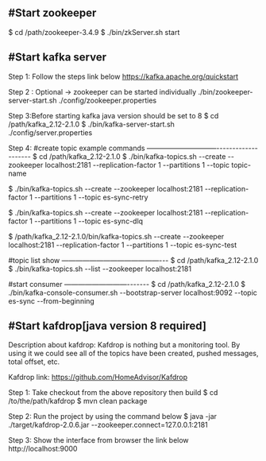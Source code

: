 #Start zookeeper
--------------------------
$ cd /path/zookeeper-3.4.9
$ ./bin/zkServer.sh start

#Start kafka server
-----------------------------------------------
Step 1: Follow the steps link below
https://kafka.apache.org/quickstart

Step 2 : Optional -> zookeeper can be started individually
./bin/zookeeper-server-start.sh ./config/zookeeper.properties

Step 3:Before starting kafka java version should be set to 8
$ cd /path/kafka_2.12-2.1.0
$ ./bin/kafka-server-start.sh ./config/server.properties

Step 4:
#create topic example commands 
——————————--------------------
$ cd /path/kafka_2.12-2.1.0
$ ./bin/kafka-topics.sh --create --zookeeper localhost:2181 --replication-factor 1 --partitions 1 --topic topic-name

$ ./bin/kafka-topics.sh --create --zookeeper localhost:2181 --replication-factor 1 --partitions 1 --topic es-sync-retry

$ ./bin/kafka-topics.sh --create --zookeeper localhost:2181 --replication-factor 1 --partitions 1 --topic es-sync-dlq

$ /path/kafka_2.12-2.1.0/bin/kafka-topics.sh --create --zookeeper localhost:2181 --replication-factor 1 --partitions 1 --topic es-sync-test

#topic list show
——————————————---
$ cd /path/kafka_2.12-2.1.0
$ ./bin/kafka-topics.sh --list --zookeeper localhost:2181

#start consumer
—————————-------
$ cd /path/kafka_2.12-2.1.0
$ ./bin/kafka-console-consumer.sh --bootstrap-server localhost:9092 --topic es-sync --from-beginning

#Start kafdrop[java version 8 required] 
---------------------------------------------------
Description about kafdrop: Kafdrop is nothing but a monitoring tool. By using it we could see all of the topics have been created, pushed messages, total offset, etc.
  
Kafdrop link: https://github.com/HomeAdvisor/Kafdrop

Step 1: Take checkout from the above repository then build
$ cd /to/the/path/kafdrop 
$ mvn clean package

Step 2: Run the project by using the command below
$ java -jar ./target/kafdrop-2.0.6.jar --zookeeper.connect=127.0.0.1:2181

Step 3: Show the interface from browser the link below
http://localhost:9000

